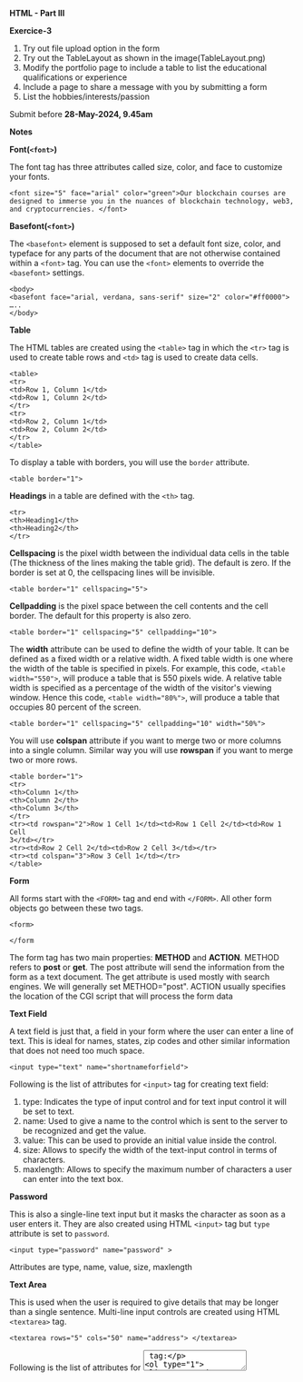 **HTML - Part III**

**Exercice-3**

1. Try out file upload option in the form
2. Try out the TableLayout as shown in the image(TableLayout.png)
3. Modify the portfolio page to include a table to list the educational qualifications or experience
4. Include a page to share a message with you by submitting a form
5. List the hobbies/interests/passion

Submit before **28-May-2024, 9.45am**


**Notes**

**Font(`<font>`)**

The font tag has three attributes called size, color, and face to customize your fonts.

`<font size="5" face="arial" color="green">Our blockchain courses are designed to immerse you in the nuances of blockchain technology, web3, and cryptocurrencies. </font>`

**Basefont(`<font>`)**

The `<basefont>` element is supposed to set a default font size, color, and typeface for any parts of the document that are not otherwise contained within a `<font>` tag. You can use the `<font>` elements to override the  `<basefont>` settings. 

```
<body>
<basefont face="arial, verdana, sans-serif" size="2" color="#ff0000">
…..
</body>
```

**Table**

The HTML tables are created using the `<table>` tag in which the `<tr>` tag is used to create
table rows and `<td>` tag is used to create data cells. 

```
<table>
<tr>
<td>Row 1, Column 1</td>
<td>Row 1, Column 2</td>
</tr>
<tr>
<td>Row 2, Column 1</td>
<td>Row 2, Column 2</td>
</tr>
</table>
```

To display a table with borders, you will use the `border` attribute.

`<table border="1"> `

**Headings** in a table are defined with the `<th>` tag.

```
<tr>
<th>Heading1</th>
<th>Heading2</th>
</tr>
```

**Cellspacing** is the pixel width between the individual data cells in the table (The thickness of the lines making the table grid). The default is zero. If the border is set at 0, the cellspacing lines will be invisible. 

`<table border="1" cellspacing="5"> `

**Cellpadding** is the pixel space between the cell contents and the cell border. The default for this property is also zero. 

`<table border="1" cellspacing="5" cellpadding="10"> `

The **width** attribute can be used to define the width of your table. It can be defined as a fixed width or a relative width. A fixed table width is one where the width of the table is specified in pixels. For example, this code, `<table width="550">`, will produce a table that is 550 pixels wide. A relative table width is specified as a percentage of the width of the visitor's viewing window. Hence this code, `<table width="80%">`, will produce a table that occupies 80 percent of the screen. 

`<table border="1" cellspacing="5" cellpadding="10" width="50%">` 

You will use **colspan** attribute if you want to merge two or more columns into a single column. Similar way you will use **rowspan** if you want to merge two or more rows.

```
<table border="1">
<tr>
<th>Column 1</th>
<th>Column 2</th>
<th>Column 3</th>
</tr>
<tr><td rowspan="2">Row 1 Cell 1</td><td>Row 1 Cell 2</td><td>Row 1 Cell
3</td></tr>
<tr><td>Row 2 Cell 2</td><td>Row 2 Cell 3</td></tr>
<tr><td colspan="3">Row 3 Cell 1</td></tr>
</table>
```

**Form**

All forms start with the `<FORM>` tag and end with `</FORM>`. All other form objects go between these two tags.

```
<form>

</form
```

The form tag has two main properties: **METHOD** and **ACTION**. METHOD refers to **post** or **get**. The post attribute will send the information from the form as a text document. The get attribute is used mostly with search engines. We will generally set METHOD="post". ACTION usually specifies the location of the CGI script that will process the form data

**Text Field**

A text field is just that, a field in your form where the user can enter a line of text. This is ideal for names, states, zip codes and other similar information that does not need
too much space.

`<input type="text" name="shortnameforfield">`

Following is the list of attributes for `<input>` tag for creating text field:
1. type: Indicates the type of input control and for text input control it will be set to text.
2. name: Used to give a name to the control which is sent to the server to be recognized and get the value.
3. value: This can be used to provide an initial value inside the control.
4. size: Allows to specify the width of the text-input control in terms of characters.
5. maxlength: Allows to specify the maximum number of characters a user can enter into the text box.

**Password**

This is also a single-line text input but it masks the character as soon as a user enters it. They are also created using HTML `<input>` tag but `type` attribute is set to `password`.

`<input type="password" name="password" >`

Attributes are type, name, value, size, maxlength

**Text Area**

This is used when the user is required to give details that may be longer than a single sentence. Multi-line input controls are created using HTML `<textarea>` tag.

`<textarea rows="5" cols="50" name="address"> </textarea>`

Following is the list of attributes for <textarea> tag:
1. name: Used to give a name to the control which is sent to the server to be recognized and get the value.
2. rows: Indicates the number of rows of text area box.
3. cols: Indicates the number of columns of text area box

**Radio Button**

Radio buttons are used when you have a set number of options and you only want to let your site's visitor to choose only one of these choices.

```
<input type="radio" name="gender" value="male"> Male
<input type="radio" name="gender" value="female"> Female
```

**Checkbox**

Checkboxes are used when more than one option is required to be selected. They are also created using HTML `<input>` tag but `type` attribute is set to `checkbox`.

```
<input type="checkbox" name="education" value="ug"> UG
<input type="checkbox" name="education" value="pg"> PG
```

**Select Box**

A select box, also called drop down box which provides option to list down various options in the form of drop down list, from where a user can select one or more options.

```
<select name="course">
<option value="cba" selected>Certified Blockchain Associate</option>
<option value="CED">Certified Ethereum Developer</option>
<option value="CHF">Certified Hyperledger Fabric Developer</option>
</select>
```

**Button**

There are various ways in HTML to create clickable buttons. You can also create a clickable button using `<input>` tag by setting its`type` attribute to `button`. The type attribute can take the following values:

1. submit: This creates a button that automatically submits a form.
2. reset: This creates a button that automatically resets form controls to their initial values.
3. button: This creates a button that is used to trigger a client-side script when the user clicks that button.
4. image: This creates a clickable button but we can use an image as background of the button.

```
<input type="submit" name="submit" value="Submit">
<input type="reset" name="reset" value="Reset">
```

**Inline Style**

We can apply styling to our HTML inside individual HTML tags with inline styling. The style attribute works in the same way as any other HTML attribute. We use style, followed by the equality sign (=), and then a quote where all of the style values will be stored using the standard CSS property-value pairs - "property: value;".

`<input type="submit" name="submit" value="Submit" style="color:blue">`

We can have as many property-value pairs as we want as long as we separate them with a semicolon (;). Commonly used properties are background-color, color, font-family, font-size, text-align etc.

**Lists**

There are three types of lists in HTML

1. Unordered list or Bulleted list (ul)
2. Ordered list or Numbered list (ol)
3. Description list or Definition list (dl)

**Unordered List**

In HTML unordered list, the list items have no specific order or sequence. An unordered list is also called a Bulleted list, as the items are marked with bullets. It begins with the `<ul>` tag and and closes with a `</ul>` tag. The list items begin with the `<li>` tag and end with `</li>` tag.

Syntax:

`<ul>List of Items</ul>`

**Ordered List**

In HTML, all the list items in an ordered list are marked with numbers by default instead of bullets. An HTML ordered list starts with the `<ol>` tag and ends with the `</ol>` tag. The list items start with the `<li>` tag and end with `</li>` tag.

Syntax:

`<ol>List of Items</ol>`

Instead of numbers, you can mark your list items with the alphabet: A, B, C or a,b,c, or roman numerals: i, ii, iii, etc. You can do this by using the `<ol>` tag type attribute.


**Description List**

In an HTML Description list or Definition List, the list items are listed like a dictionary or encyclopedia. Each item in the description list has a description. You can use a description list to display items like a glossary. You will need the following HTML tags to create a description list:

1. `<dl>` (Definition list) tag – Start tag of the definition list
2. `<dt>` (Definition Term) tag – It specifies a term (name)
3. `<dd>` tag (Definition Description) – Specifies the term definition
4. `</dl>` tag (Definition list) – Closing tag of the definition list




